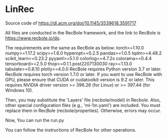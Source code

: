 # LinRec

Source code of https://dl.acm.org/doi/10.1145/3539618.3591717

All files are conducted in the RecBole framework, and the link to RecBole is https://www.recbole.io/do.

The requirements are the same as RecBole as below:
torch>=1.10.0
numpy>=1.17.2
scipy>=1.6.0
hyperopt==0.2.5
pandas>=1.0.5
tqdm>=4.48.2
scikit_learn>=0.23.2
pyyaml>=5.1.0
colorlog==4.7.2s
colorama==0.4.4
tensorboard>=2.5.0
thop>=0.1.1.post2207130030
ray>=1.13.0
tabulate>=0.8.10 
plotly>=4.0.0
RecBole requires Python version 3.7 or later.
RecBole requires torch version 1.7.0 or later. If you want to use RecBole with GPU,
please ensure that CUDA or cudatoolkit version is 9.2 or later.
This requires NVIDIA driver version >= 396.26 (for Linux) or >= 397.44 (for Windows 10).

Then, you may substitute the 'Layers' file (recbole/model) in Recbole. Also, other special configuration files (e.g., 'ml-1m.yaml') are included. You must replace them in RecBole (recbole/properties). Otherwise, errors may occur.

Now, You can run the run.py

You can follow the instructions of RecBole for other operations. 
